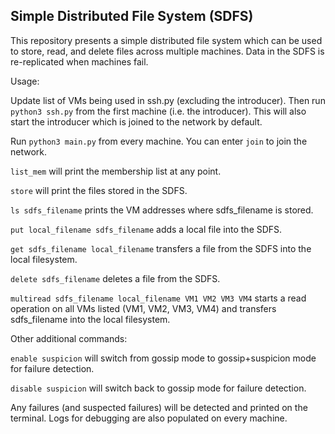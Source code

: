 ## Simple Distributed File System (SDFS)

This repository presents a simple distributed file system which can be used to store, read, and delete files across multiple machines. Data in the SDFS is re-replicated when machines fail.

Usage:

Update list of VMs being used in ssh.py (excluding the introducer). Then run `python3 ssh.py` from the first machine (i.e. the introducer). This will also start the introducer which is joined to the network by default.

Run `python3 main.py` from every machine. You can enter `join` to join the network.

`list_mem` will print the membership list at any point.

`store` will print the files stored in the SDFS.

`ls sdfs_filename` prints the VM addresses where sdfs_filename is stored.

`put local_filename sdfs_filename` adds a local file into the SDFS.

`get sdfs_filename local_filename` transfers a file from the SDFS into the local filesystem.

`delete sdfs_filename` deletes a file from the SDFS.

`multiread sdfs_filename local_filename VM1 VM2 VM3 VM4` starts a read operation on all VMs listed (VM1, VM2, VM3, VM4) and transfers sdfs_filename into the local filesystem.

Other additional commands:

`enable suspicion` will switch from gossip mode to gossip+suspicion mode for failure detection.

`disable suspicion` will switch back to gossip mode for failure detection.

Any failures (and suspected failures) will be detected and printed on the terminal. Logs for debugging are also populated on every machine.
